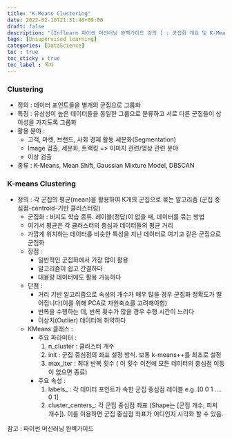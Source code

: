 ```yaml
---
title: "K-Means Clustering"
date: 2022-02-10T21:31:46+09:00
draft: false
description: "[Inflearn 파이썬 머신러닝 완벽가이드 강의 ] : 군집화 개요 및 K-Means 군집화"
tags: [Unsupervised learning]
categories: [DataScience]
toc : true
toc_sticky : true
toc_label : 목차
---
```


### Clustering 

 * 정의 : 데이터 포인트들을 별개의 군집으로 그룹화 </br>
 * 특징 : 유상성이 높은 데이터들을 동일한 그룹으로 분류하고 서로 다른 군집들이 상이성을 가지도록 그룹화 
 * 활용 분야 : 
    * 고객, 마켓, 브랜드, 사회 경제 활동 세분화(Segmentation)
    * Image 검출, 세분화, 트랙킹 => 이미지 관련/영상 관련 분야 
    * 이상 검출
 * 종류 : K-Means, Mean Shift, Gaussian Mixture Model, DBSCAN


### K-means Clustering </br>

* 정의 : 각 군집의 평균(mean)을 활용하여 K개의 군집으로 묶는 알고리즘 (군집 중심점-centroid-기반 클러스터링)
  * 군집화 : 비지도 학습 종류. 레이블(정답)이 없을 때, 데이터를 묶는 방법
  * 여기서 평균은 각 클러스터의 중심과 데이터들의 평균 거리
  * 가깝게 위치하는 데이터를 비슷한 특성을 지닌 데이터로 여기고 같은 군집으로 군집화
  * 장점 : 
    * 일반적인 군집화에서 가장 많이 활용
    * 알고리즘이 쉽고 간결하다
    * 대용량 데이터에도 활용 가능하다
   * 단점 : 
     * 거리 기반 알고리즘으로 속성의 개수가 매우 많을 경우 군집화 정확도가 떨어집니다(이를 위해 PCA로 차원축소를 고려해야함)
     * 반복을 수행하는 데, 반복 횟수가 많을 경우 수행 시간이 느리다
     * 이상치(Outlier) 데이터에 취약하다
    * KMeans 클래스 : 
      * 주요 파라미터 :  
        1. n_cluster : 클러스터 개수 
        2. init : 군집 중심점의 좌표 설정 방식. 보통 k-means++를 최초로 설정
        3. max_iter : 최대 반복 횟수 ( 이 횟수 이전에 모든 데이터의 중심점 이동이 없으면 종료)
      * 주요 속성 :
        1. labels_ : 각 데이터 포인트가 속한 군집 중심점 레이블 e.g. [0 0 1 .... 0 1]
        2. cluster_centers_: 각 군집 중심점 좌표 (Shape는 [군집 개수, 피처 개수]). 이를 이용하면 군집 중심점 좌표가 어디인지 시각화 할 수 있음. 







참고 : 파이썬 머신러닝 완벽가이드 

